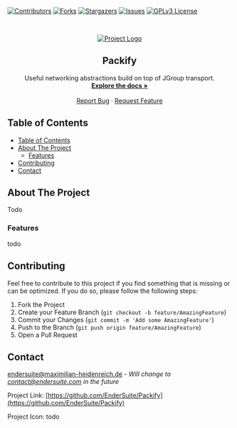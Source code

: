 <!-- PROJECT SHIELDS -->
<!--
*** I'm using markdown "reference style" links for readability.
*** Reference links are enclosed in brackets [ ] instead of parentheses ( ).
*** See the bottom of this document for the declaration of the reference variables
*** for contributors-url, forks-url, etc. This is an optional, concise syntax you may use.
*** https://www.markdownguide.org/basic-syntax/#reference-style-links
-->
[![Contributors][contributors-shield]][contributors-url]
[![Forks][forks-shield]][forks-url]
[![Stargazers][stars-shield]][stars-url]
[![Issues][issues-shield]][issues-url]
[![GPLv3 License][license-shield]][license-url]

<!-- MARKDOWN LINKS & IMAGES -->
<!-- https://www.markdownguide.org/basic-syntax/#reference-style-links -->
[contributors-shield]: https://img.shields.io/github/contributors/EnderSuite/Packify.svg?style=flat-square
[contributors-url]: https://github.com/EnderSuite/Packify/graphs/contributors
[forks-shield]: https://img.shields.io/github/forks/EnderSuite/Packify?style=flat-square
[forks-url]: https://github.com/EnderSuite/Packify/network
[stars-shield]: https://img.shields.io/github/stars/EnderSuite/Packify?style=flat-square
[stars-url]: https://github.com/EnderSuite/Packify/stargazers
[issues-shield]: https://img.shields.io/github/issues/EnderSuite/Packify?style=flat-square
[issues-url]: https://github.com/EnderSuite/Packify/issues
[license-shield]: https://img.shields.io/github/license/EnderSuite/Packify?style=flat-square
[license-url]: https://github.com/EnderSuite/Packify/blob/master/LICENSE

<!-- PROJECT HEADER -->
<br />
<p align="center">
  <a href="https://github.com/EnderSuite/Packify">
    <img src="" alt="Project Logo" >
  </a>

<h2 align="center">Packify</h2>

  <p align="center">
    Useful networking abstractions build on top of JGroup transport.
    <br>
    <a href="#"><strong>Explore the docs »</strong></a>
    <br />
    <br />
    <a href="https://github.com/EnderSuite/Packify/issues">Report Bug</a>
    ·
    <a href="https://github.com/EnderSuite/Packify/issues">Request Feature</a>
  </p>
</p>

<!-- TABLE OF CONTENTS -->
## Table of Contents

- [Table of Contents](#table-of-contents)
- [About The Project](#about-the-project)
    - [Features](#features)
- [Contributing](#contributing)
- [Contact](#contact)

<!-- ABOUT THE PROJECT -->
## About The Project

Todo

### Features

todo



<!-- CONTRIBUTING -->
## Contributing

Feel free to contribute to this project if you find something that is missing or can be optimized.
If you do so, please follow the following steps:

1. Fork the Project
2. Create your Feature Branch (`git checkout -b feature/AmazingFeature`)
3. Commit your Changes (`git commit -m 'Add some AmazingFeature'`)
4. Push to the Branch (`git push origin feature/AmazingFeature`)
5. Open a Pull Request


<!-- CONTACT -->
## Contact

endersuite@maximilian-heidenreich.de - *Will change to contact@endersuite.com in the future*

Project Link: [https://github.com/EnderSuite/Packify](https://github.com/EnderSuite/Packify)

Project Icon: todo
